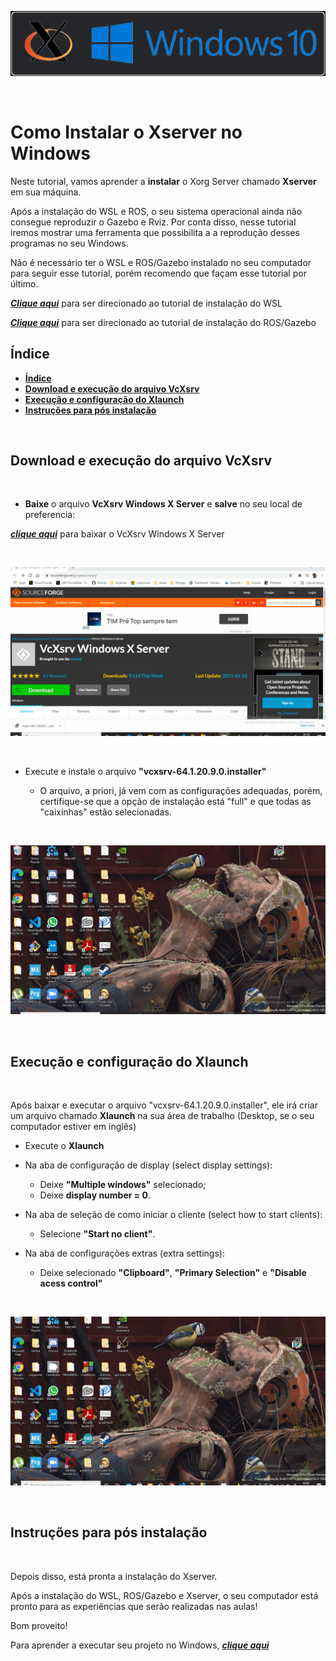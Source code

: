 ![Logo do XServer no windowsa](../assets/img/logo_Xserver.png)

<br>

# **Como Instalar o Xserver no Windows**

Neste tutorial, vamos aprender a **instalar** o Xorg Server chamado **Xserver** em sua máquina.


Após a instalação do WSL e ROS, o seu sistema operacional ainda não consegue reproduzir o Gazebo e Rviz. Por conta disso, nesse tutorial iremos mostrar uma ferramenta que possibilita a a reprodução desses programas no seu Windows.

Não é necessário ter o WSL e ROS/Gazebo instalado no seu computador para seguir esse tutorial, porém recomendo que façam esse tutorial por último.

***[Clique aqui](../InstalationGuides/WSL.md)*** para ser direcionado ao tutorial de instalação do WSL 

***[Clique aqui](../InstalationGuides/ROSGazeboWSL.md)*** para ser direcionado ao tutorial de instalação do ROS/Gazebo


## **Índice**<!-- omit in toc --> 
- [**Índice**](#Índice)
- [**Download e execução do arquivo VcXsrv**](#Download-e-execução-do-arquivo-VcXsrv)
- [**Execução e configuração do Xlaunch**](#Execução-e-configuração-do-Xlaunch)
- [**Instruções para pós instalação**](#Instruções-para-pós-instalação)


<br>

## **Download e execução do arquivo VcXsrv**

<br>

- **Baixe** o arquivo **VcXsrv Windows X Server** e **salve** no seu local de preferencia:

 ***[clique aqui](https://sourceforge.net/projects/vcxsrv/)*** para baixar o VcXsrv Windows X Server

<br>

![download XServer](../assets/gif/XServer/0_baixando_VcXsrv.gif)

<br>

- Execute e instale o arquivo **"vcxsrv-64.1.20.9.0.installer"**
    
    - O arquivo, a priori, já vem com as configurações adequadas, porém, certifique-se que a opção de instalação está "full" e que todas as "caixinhas" estão selecionadas. 

<br>

![execute o XServer](../assets/gif/XServer/1_executando_VcXsrv.gif)

<br>

## **Execução e configuração do Xlaunch**

<br>

Após baixar e executar o arquivo "vcxsrv-64.1.20.9.0.installer", ele irá criar um arquivo chamado **Xlaunch** na sua área de trabalho (Desktop, se o seu computador estiver em inglês)

- Execute o **Xlaunch**
- Na aba de configuração de display (select display settings):
    - Deixe **"Multiple windows"** selecionado;
    - Deixe **display number = 0**.

- Na aba de seleção de como iniciar o cliente (select how to start clients):
    - Selecione **"Start no client"**.

- Na aba de configurações extras (extra settings):
    - Deixe selecionado **"Clipboard"**, **"Primary Selection"** e **"Disable acess control"**

<br>

![executando Xlaunch](../assets/gif/XServer/2_executando_Xlaunch.gif)

<br>


## **Instruções para pós instalação**

<br>

Depois disso, está pronta a instalação do Xserver.

Após a instalação do WSL, ROS/Gazebo e Xserver, o seu computador está pronto para as experiências que serão realizadas nas aulas!

Bom proveito!

Para aprender a executar seu projeto no Windows, ***[clique aqui]()*** 
